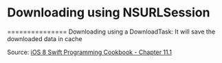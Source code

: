 # Downloading using NSURLSession
===============
Downloading using a DownloadTask: It will save the downloaded data in cache


Source: [iOS 8 Swift Programming Cookbook - Chapter 11.1](http://goo.gl/pvRtI8)
